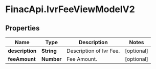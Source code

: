 # FinacApi.IvrFeeViewModelV2

## Properties
Name | Type | Description | Notes
------------ | ------------- | ------------- | -------------
**description** | **String** | Description of Ivr Fee. | [optional] 
**feeAmount** | **Number** | Fee Amount. | [optional] 
